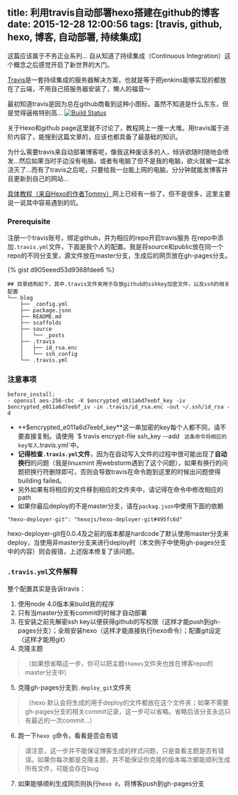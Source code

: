 title: 利用travis自动部署hexo搭建在github的博客
date: 2015-12-28 12:00:56
tags: [travis, github, hexo, 博客, 自动部署, 持续集成]
---
这篇应该属于不务正业系列…
自从知道了持续集成（Continuous Integration）这个概念之后感觉开启了新世界的大门。

[Travis](https://travis-ci.org)是一套持续集成的服务器解决方案，也就是等于把jenkins能够实现的都放在了云端，不用自己搭服务器安装了，懒人的福音～

最初知道travis是因为总在github商看到这种小图标，虽然不知道是什么东东，但是觉得逼格特别高…
[![Build Status](https://travis-ci.org/sabrinaluo/tech.svg?branch=master)](https://travis-ci.org/sabrinaluo/tech)

关于Hexo和github page这里就不讨论了，教程网上一搜一大堆。用travis属于进阶内容了，能搜到这篇文章的，应该也都具备了最基础的知识。

为什么需要travis来自动部署博客呢，像我这种废话多的人，倾诉欲随时随地会喷发…然后如果当时手边没有电脑，或者有电脑了但不是我的电脑，欲火就被一盆水浇灭了…而有了travis之后呢，只要给我一台能上网的电脑，分分钟就能发博客并且更新到自己的网站…

[具体教程（来自Hexo的作者Tommy）](https://zespia.tw/blog/2015/01/21/continuous-deployment-to-github-with-travis/)网上已经有一些了，但不是很多，这里主要说一说其中容易遇到的坑。

### Prerequisite
注册一个travis账号，绑定github，并为相应的repo开启travis服务
在repo中添加`.travis.yml`文件，下面是我个人的配置。我是将source和public放在同一个repo的不同分支里，源文件放在master分支，生成后的网页放在gh-pages分支。

{% gist d905eeed53d9368fdee6 %}

```
## 目录结构如下，其中.travis文件夹用于存放github的sshkey加密文件，以及ssh的相关配置
└── blog
    ├── _config.yml
    ├── package.json
    ├── README.md
    ├── scaffolds
    ├── source
    │   └── _posts
    ├── .travis
    │   ├── id_rsa.enc
    │   └── ssh_config
    └── .travis.yml
```

### 注意事项
``` 
before_install:
- openssl aes-256-cbc -K $encrypted_e011a6d7eebf_key -iv $encrypted_e011a6d7eebf_iv -in .travis/id_rsa.enc -out ~/.ssh/id_rsa -d
```
* **$encrypted_e011a6d7eebf_key**这一串加密的key每个人都不同，请不要直接复制。请使用
`$ travis encrypt-file ssh_key --add ` 这条命令将相应的key写入`.travis.yml`中。
* **记得检查`.travis.yml`文件**，因为在自动写入文件的过程中很可能出现了**自动换行**的问题（我是linuxmint 用webstorm遇到了这个问题），如果有换行的问题把换行符删除即可，否则会导致travis在命令跑到这里的时候出问题使得building failed。
* 另外如果有将相应的文件移到相应的文件夹中，请记得在命令中修改相应的path
*  如果你最后deploy的不是master分支，请在`packag.json`中使用下面的依赖
```
"hexo-deployer-git": "hexojs/hexo-deployer-git#495fc6d"
```
hexo-deployer-git在0.0.4及之前的版本都是hardcode了默认使用master分支来deploy，当使用非master分支来进行deploy时（本文例子中使用gh-pages分支中的内容）则会报错，上述版本修复了该问题。

### `.travis.yml`文件解释
整个配置其实是告诉travis：
1. 使用node 4.0版本来build我的程序
2. 只有当master分支有commit的时候才自动部署
3. 在安装之前先解密ssh key以便获得github的写权限（这样才能push到gh-pages分支）；全局安装hexo（这样才能直接执行hexo命令）；配置git设定（这样才能用git）
4. 克隆主题
> （如果想省略这一步，你可以把主题`themes`文件夹也放在博客repo的master分支中）
5. 克隆gh-pages分支到`.deploy_git`文件夹
> （hexo 默认会将生成的用于deploy的文件都放在这个文件夹；如果不需要gh-pages分支的相关commit记录，这一步可以省略。省略后该分支永远只有最近的一次commit…）
6. 跑一下`hexo g`命令，看看是否会有错
> 请注意，这一步并不能保证博客生成的样式问题，只是查看主题是否有错误。如果你每次都是克隆主题，并不能保证你克隆的版本每次都能顺利生成所有文件，可能会存在bug
7. 如果能够顺利生成网页则执行`hexo d`，将博客push到gh-pages分支 
